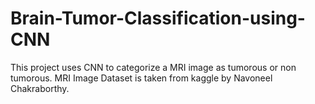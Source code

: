# Brain-Tumor-Classification-using-CNN
This project uses CNN to categorize a MRI image as tumorous or non tumorous. MRI Image Dataset is taken from kaggle by Navoneel Chakraborthy.
